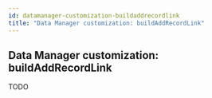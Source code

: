 ```yaml
---
id: datamanager-customization-buildaddrecordlink
title: "Data Manager customization: buildAddRecordLink"
---
```


## Data Manager customization: buildAddRecordLink

TODO

